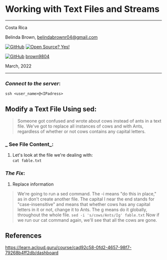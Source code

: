 # Working with Text Files and Streams

----------------------
Costa Rica

Belinda Brown, belindabrownr04@gmail.com

[![GitHub](https://badgen.net/badge/icon/github?icon=github&label)](https://github.com) [![Open Source? Yes!](https://badgen.net/badge/Open%20Source%20%3F/Yes%21/blue?icon=github)](https://github.com/Naereen/badges/)

[![GitHub](https://img.shields.io/badge/--181717?logo=github&logoColor=ffffff)](https://github.com/) [brown9804](https://github.com/brown9804)


March, 2022

----------------------

### _Connect to the server_:

`ssh <user_name>@<IPadress>`


## Modify a Text File Using sed:
> Someone got confused and wrote about cows instead of ants in a text file. We've got to replace all instances of cows and with Ants, regardless of whether or not cows contains any capital letters.
### _ See File Content_:
1. Let's look at the file we're dealing with: <br/>
`cat fable.txt`

### _The Fix_:
1. Replace information
> We're going to run a sed command. The -i means "do this in place," as in don't create another file. The capital I near the end stands for "case-insensitive" and means that whether cows has any capital letters in it or not, change it to Ants. The g means do it globally, throughout the whole file.
`sed -i 's/cows/Ants/Ig' fable.txt`
> Now if we run our cat command again, we'll see that all the cows are gone.


## References

https://learn.acloud.guru/course/cad92c58-0fd2-4657-98f7-79268b4ff2db/dashboard
